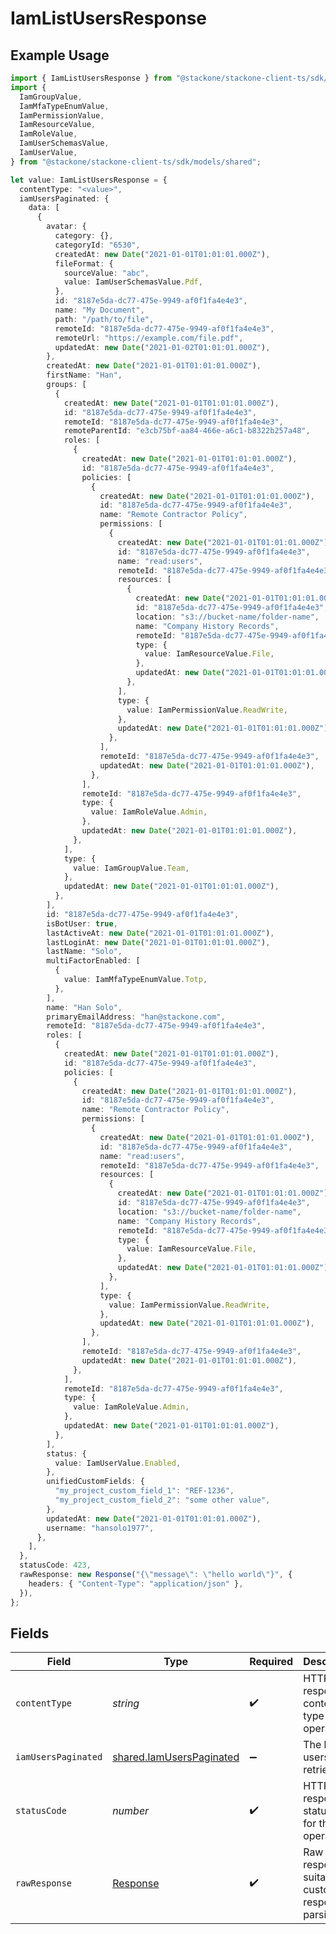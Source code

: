 # IamListUsersResponse

## Example Usage

```typescript
import { IamListUsersResponse } from "@stackone/stackone-client-ts/sdk/models/operations";
import {
  IamGroupValue,
  IamMfaTypeEnumValue,
  IamPermissionValue,
  IamResourceValue,
  IamRoleValue,
  IamUserSchemasValue,
  IamUserValue,
} from "@stackone/stackone-client-ts/sdk/models/shared";

let value: IamListUsersResponse = {
  contentType: "<value>",
  iamUsersPaginated: {
    data: [
      {
        avatar: {
          category: {},
          categoryId: "6530",
          createdAt: new Date("2021-01-01T01:01:01.000Z"),
          fileFormat: {
            sourceValue: "abc",
            value: IamUserSchemasValue.Pdf,
          },
          id: "8187e5da-dc77-475e-9949-af0f1fa4e4e3",
          name: "My Document",
          path: "/path/to/file",
          remoteId: "8187e5da-dc77-475e-9949-af0f1fa4e4e3",
          remoteUrl: "https://example.com/file.pdf",
          updatedAt: new Date("2021-01-02T01:01:01.000Z"),
        },
        createdAt: new Date("2021-01-01T01:01:01.000Z"),
        firstName: "Han",
        groups: [
          {
            createdAt: new Date("2021-01-01T01:01:01.000Z"),
            id: "8187e5da-dc77-475e-9949-af0f1fa4e4e3",
            remoteId: "8187e5da-dc77-475e-9949-af0f1fa4e4e3",
            remoteParentId: "e3cb75bf-aa84-466e-a6c1-b8322b257a48",
            roles: [
              {
                createdAt: new Date("2021-01-01T01:01:01.000Z"),
                id: "8187e5da-dc77-475e-9949-af0f1fa4e4e3",
                policies: [
                  {
                    createdAt: new Date("2021-01-01T01:01:01.000Z"),
                    id: "8187e5da-dc77-475e-9949-af0f1fa4e4e3",
                    name: "Remote Contractor Policy",
                    permissions: [
                      {
                        createdAt: new Date("2021-01-01T01:01:01.000Z"),
                        id: "8187e5da-dc77-475e-9949-af0f1fa4e4e3",
                        name: "read:users",
                        remoteId: "8187e5da-dc77-475e-9949-af0f1fa4e4e3",
                        resources: [
                          {
                            createdAt: new Date("2021-01-01T01:01:01.000Z"),
                            id: "8187e5da-dc77-475e-9949-af0f1fa4e4e3",
                            location: "s3://bucket-name/folder-name",
                            name: "Company History Records",
                            remoteId: "8187e5da-dc77-475e-9949-af0f1fa4e4e3",
                            type: {
                              value: IamResourceValue.File,
                            },
                            updatedAt: new Date("2021-01-01T01:01:01.000Z"),
                          },
                        ],
                        type: {
                          value: IamPermissionValue.ReadWrite,
                        },
                        updatedAt: new Date("2021-01-01T01:01:01.000Z"),
                      },
                    ],
                    remoteId: "8187e5da-dc77-475e-9949-af0f1fa4e4e3",
                    updatedAt: new Date("2021-01-01T01:01:01.000Z"),
                  },
                ],
                remoteId: "8187e5da-dc77-475e-9949-af0f1fa4e4e3",
                type: {
                  value: IamRoleValue.Admin,
                },
                updatedAt: new Date("2021-01-01T01:01:01.000Z"),
              },
            ],
            type: {
              value: IamGroupValue.Team,
            },
            updatedAt: new Date("2021-01-01T01:01:01.000Z"),
          },
        ],
        id: "8187e5da-dc77-475e-9949-af0f1fa4e4e3",
        isBotUser: true,
        lastActiveAt: new Date("2021-01-01T01:01:01.000Z"),
        lastLoginAt: new Date("2021-01-01T01:01:01.000Z"),
        lastName: "Solo",
        multiFactorEnabled: [
          {
            value: IamMfaTypeEnumValue.Totp,
          },
        ],
        name: "Han Solo",
        primaryEmailAddress: "han@stackone.com",
        remoteId: "8187e5da-dc77-475e-9949-af0f1fa4e4e3",
        roles: [
          {
            createdAt: new Date("2021-01-01T01:01:01.000Z"),
            id: "8187e5da-dc77-475e-9949-af0f1fa4e4e3",
            policies: [
              {
                createdAt: new Date("2021-01-01T01:01:01.000Z"),
                id: "8187e5da-dc77-475e-9949-af0f1fa4e4e3",
                name: "Remote Contractor Policy",
                permissions: [
                  {
                    createdAt: new Date("2021-01-01T01:01:01.000Z"),
                    id: "8187e5da-dc77-475e-9949-af0f1fa4e4e3",
                    name: "read:users",
                    remoteId: "8187e5da-dc77-475e-9949-af0f1fa4e4e3",
                    resources: [
                      {
                        createdAt: new Date("2021-01-01T01:01:01.000Z"),
                        id: "8187e5da-dc77-475e-9949-af0f1fa4e4e3",
                        location: "s3://bucket-name/folder-name",
                        name: "Company History Records",
                        remoteId: "8187e5da-dc77-475e-9949-af0f1fa4e4e3",
                        type: {
                          value: IamResourceValue.File,
                        },
                        updatedAt: new Date("2021-01-01T01:01:01.000Z"),
                      },
                    ],
                    type: {
                      value: IamPermissionValue.ReadWrite,
                    },
                    updatedAt: new Date("2021-01-01T01:01:01.000Z"),
                  },
                ],
                remoteId: "8187e5da-dc77-475e-9949-af0f1fa4e4e3",
                updatedAt: new Date("2021-01-01T01:01:01.000Z"),
              },
            ],
            remoteId: "8187e5da-dc77-475e-9949-af0f1fa4e4e3",
            type: {
              value: IamRoleValue.Admin,
            },
            updatedAt: new Date("2021-01-01T01:01:01.000Z"),
          },
        ],
        status: {
          value: IamUserValue.Enabled,
        },
        unifiedCustomFields: {
          "my_project_custom_field_1": "REF-1236",
          "my_project_custom_field_2": "some other value",
        },
        updatedAt: new Date("2021-01-01T01:01:01.000Z"),
        username: "hansolo1977",
      },
    ],
  },
  statusCode: 423,
  rawResponse: new Response("{\"message\": \"hello world\"}", {
    headers: { "Content-Type": "application/json" },
  }),
};
```

## Fields

| Field                                                                       | Type                                                                        | Required                                                                    | Description                                                                 |
| --------------------------------------------------------------------------- | --------------------------------------------------------------------------- | --------------------------------------------------------------------------- | --------------------------------------------------------------------------- |
| `contentType`                                                               | *string*                                                                    | :heavy_check_mark:                                                          | HTTP response content type for this operation                               |
| `iamUsersPaginated`                                                         | [shared.IamUsersPaginated](../../../sdk/models/shared/iamuserspaginated.md) | :heavy_minus_sign:                                                          | The list of users was retrieved.                                            |
| `statusCode`                                                                | *number*                                                                    | :heavy_check_mark:                                                          | HTTP response status code for this operation                                |
| `rawResponse`                                                               | [Response](https://developer.mozilla.org/en-US/docs/Web/API/Response)       | :heavy_check_mark:                                                          | Raw HTTP response; suitable for custom response parsing                     |